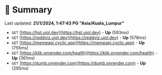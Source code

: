 # 📖 Summary
Last updated: **21/1/2024, 1:47:43 PG "Asia/Kuala_Lumpur"**

- `GET` [https://hst.ujol.dev](https://hst.ujol.dev) - **Up** (593ms)
- `GET` [https://reddviz.ujol.dev](https://reddviz.ujol.dev) - **Up** (578ms)
- `GET` [https://memeapi.cyclic.app](https://memeapi.cyclic.app) - **Up** (755ms)
- `GET` [https://klik.onrender.com/health](https://klik.onrender.com/health) - **Up** (361ms)
- `GET` [https://dumb.onrender.com](https://dumb.onrender.com) - **Up** (295ms)
